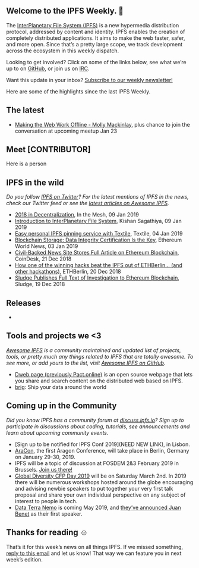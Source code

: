 ## Welcome to the IPFS Weekly. 👋

The [InterPlanetary File System (IPFS)](https://ipfs.io/) is a new hypermedia distribution protocol, addressed by content and identity. IPFS enables the creation of completely distributed applications. It aims to make the web faster, safer, and more open. Since that’s a pretty large scope, we track development across the ecosystem in this weekly dispatch.

Looking to get involved? Click on some of the links below, see what we’re up to on [GitHub](https://github.com/ipfs), or join us on [IRC](https://riot.im/app/#/room/#ipfs:matrix.org).

Want this update in your inbox? [Subscribe to our weekly newsletter!](https://tinyletter.com/ipfsnewsletter)

Here are some of the highlights since the last IPFS Weekly.

## The latest

+ [Making the Web Work Offline - Molly Mackinlay](https://www.youtube.com/watch?list=PLuhRWgmPaHtRdiy0HKNy4UZ4dKVUVL_KG&time_continue=7&v=VllPpxVNH5k), plus chance to join the conversation at upcoming meetup Jan 23

## Meet [CONTRIBUTOR]

Here is a person
 
## IPFS in the wild
*Do you follow [IPFS on Twitter](https://twitter.com/IPFSbot)? For the latest mentions of IPFS in the news, check our Twitter feed or see the [latest articles on Awesome IPFS](https://awesome.ipfs.io/categories/articles/).* 

+ [2018 in Decentralization](https://inthemesh.com/archive/2018-in-decentralization/), In the Mesh, 09 Jan 2019
+ [Introduction to InterPlanetary File System](https://medium.com/@kishansagathiya/interplanetary-file-system-c30ba165e499), Kishan Sagathiya, 09 Jan 2019
+ [Easy personal IPFS pinning service with Textile](https://medium.com/textileio/easy-personal-ipfs-pinning-service-with-textile-9d366da4e420), Textile, 04 Jan 2019
+ [Blockchain Storage: Data Integrity Certification Is the Key](https://ethereumworldnews.com/blockchain-storage-data-integrity-certification-is-the-key/), Ethereum World News, 03 Jan 2019
+ [Civil-Backed News Site Stores Full Article on Ethereum Blockchain](https://www.coindesk.com/civil-backed-news-site-archives-article-on-ethereum-blockchain), CoinDesk, 21 Dec 2018
+ [How one of the winning hacks beat the IPFS out of ETHBerlin… (and other hackathons)](https://medium.com/ethberlin/how-one-of-the-winning-hacks-beat-the-ipfs-out-of-ethberlin-and-other-hackathons-26d8be9408c2), ETHBerlin, 20 Dec 2018
+ [Sludge Publishes Full Text of Investigation to Ethereum Blockchain](https://readsludge.com/2018/12/19/sludge-publishes-full-text-of-investigation-to-ethereum-blockchain/), Sludge, 19 Dec 2018

## Releases

+ 


## Tools and projects we <3
*[Awesome IPFS](https://awesome.ipfs.io/) is a community maintained and updated list of projects, tools, or pretty much any things related to IPFS that are totally awesome. To see more, or add yours to the list, visit [Awesome IPFS on GitHub](https://github.com/ipfs/awesome-ipfs).* 

+ [Dweb.page (previously Pact.online)](https://github.com/PACTCare/Dweb.page) is an open source webpage that lets you share and search content on the distributed web based on IPFS. 
+ [brig](https://github.com/sahib/brig): Ship your data around the world


## Coming up in the Community
*Did you know IPFS has a community forum at [discuss.ipfs.io](https://discuss.ipfs.io/)? Sign up to participate in discussions about coding, tutorials, see announcements and learn about upcoming community events.*

+ [Sign up to be notified for IPFS Conf 2019](NEED NEW LINK), in Lisbon.
+ [AraCon](https://blog.aragon.org/announcing-aracon-the-aragon-conference/), the first Aragon Conference, will take place in Berlin, Germany on January 29-30, 2019.
+ IPFS will be a topic of discussion at FOSDEM 2&3 February 2019 in Brussels. [Join us there!](https://fosdem.org/2019/)
+ [Global Diversity CFP Day 2019](https://www.globaldiversitycfpday.com/) will be on Saturday March 2nd. In 2019 there will be numerous workshops hosted around the globe encouraging and advising newbie speakers to put together your very first talk proposal and share your own individual perspective on any subject of interest to people in tech.
+ [Data Terra Nemo](https://dtn.is/) is coming May 2019, and [they’ve announced Juan Benet](https://twitter.com/juanbenet/status/1059987667377577985) as their first speaker. 

## Thanks for reading ☺️

That’s it for this week’s news on all things IPFS. If we missed something, [reply to this email](mailto:newsletter@ipfs.io) and let us know! That way we can feature you in next week’s edition. 
